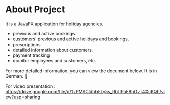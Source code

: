 
# About Project
It is a JavaFX application for holiday agencies.

- previous and active bookings.
- customers' previous and active holidays and bookings.
- prescriptions
- detailed information about customers.
- payment tracking
- monitor employees and customers, etc. 

For more detailed information, you can view the document below. It is in German. 👀

For video presentation : https://drive.google.com/file/d/1zPMACldhh5Ly5s_RbTPaE9hOvT4XcKQh/view?usp=sharing

